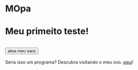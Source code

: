 # MOpa
<meta charset="UTF-8">
<h1>Meu primeito teste!</h1>
<br>
<button> alisa meu saco</button>
<br>
<br>
Seria isso um programa? Descubra visitando o meu ovo. <a href="https://www.distribuidorameuovo.com">aqui</a>!
